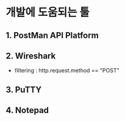 # 개발에 도움되는 툴

## 1. PostMan API Platform

## 2. Wireshark
- filtering : http.request.method == "POST"

## 3. PuTTY

## 4. Notepad